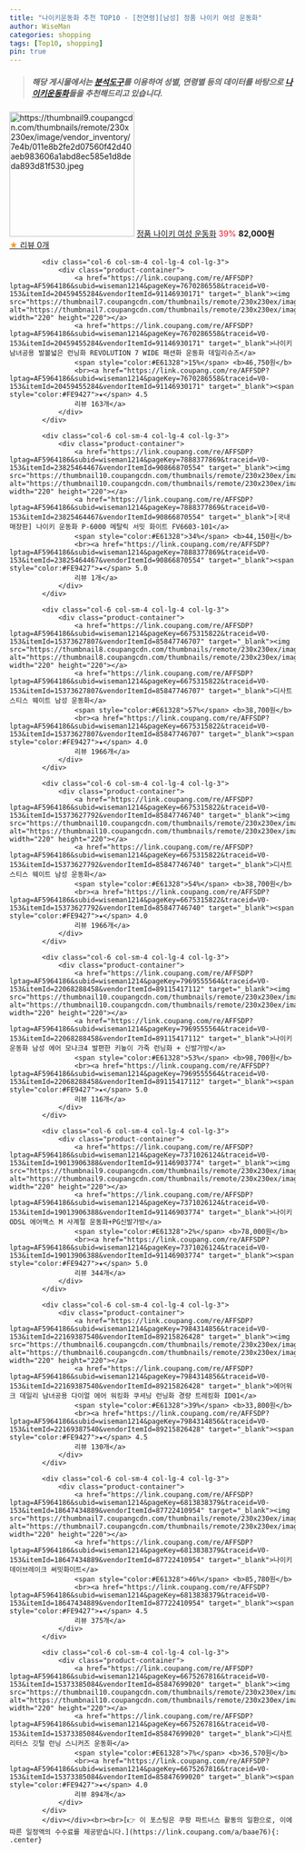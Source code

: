 ```yaml
---
title: "나이키운동화 추천 TOP10 - [전연령][남성] 정품 나이키 여성 운동화"
author: WiseMan
categories: shopping
tags: [Top10, shopping]
pin: true
---
```


> ##### 해당 게시물에서는 [**분석도구**](https://itemscout.io/)를 이용하여 **성별**, **연령별** 등의 데이터를 바탕으로 [**나이키운동화**](https://link.coupang.com/a/baae76)들을 추천해드리고 있습니다.
<div class="container"><div class="row">
            <div class="col-6 col-sm-4 col-lg-4 col-lg-3">
                <div class="product-container">
                    <a href="https://link.coupang.com/re/AFFSDP?lptag=AF5964186&subid=wiseman1214&pageKey=8059112335&traceid=V0-153&itemId=22632891607&vendorItemId=89674226024" target="_blank"><img src="https://thumbnail9.coupangcdn.com/thumbnails/remote/230x230ex/image/vendor_inventory/7e4b/011e8b2fe2d07560f42d40aeb983606a1abd8ec585e1d8deda893d81f530.jpeg" alt="https://thumbnail9.coupangcdn.com/thumbnails/remote/230x230ex/image/vendor_inventory/7e4b/011e8b2fe2d07560f42d40aeb983606a1abd8ec585e1d8deda893d81f530.jpeg" width="220" height="220"></a>
                    <a href="https://link.coupang.com/re/AFFSDP?lptag=AF5964186&subid=wiseman1214&pageKey=8059112335&traceid=V0-153&itemId=22632891607&vendorItemId=89674226024" target="_blank">정품 나이키 여성 운동화</a>
                    <span style="color:#E61328">39%</span> <b>82,000원</b>
                    <br><a href="https://link.coupang.com/re/AFFSDP?lptag=AF5964186&subid=wiseman1214&pageKey=8059112335&traceid=V0-153&itemId=22632891607&vendorItemId=89674226024" target="_blank"><span style="color:#FE9427">★</span> 
                    리뷰 0개</a>
                </div>
            </div>
            
            <div class="col-6 col-sm-4 col-lg-4 col-lg-3">
                <div class="product-container">
                    <a href="https://link.coupang.com/re/AFFSDP?lptag=AF5964186&subid=wiseman1214&pageKey=7670286558&traceid=V0-153&itemId=20459455284&vendorItemId=91146930171" target="_blank"><img src="https://thumbnail7.coupangcdn.com/thumbnails/remote/230x230ex/image/vendor_inventory/c501/a299db53c3fb32a77f744c03b515e6e943842a78394c63a9ded451206122.jpg" alt="https://thumbnail7.coupangcdn.com/thumbnails/remote/230x230ex/image/vendor_inventory/c501/a299db53c3fb32a77f744c03b515e6e943842a78394c63a9ded451206122.jpg" width="220" height="220"></a>
                    <a href="https://link.coupang.com/re/AFFSDP?lptag=AF5964186&subid=wiseman1214&pageKey=7670286558&traceid=V0-153&itemId=20459455284&vendorItemId=91146930171" target="_blank">나이키 남녀공용 발볼넓은 런닝화 REVOLUTION 7 WIDE 패션화 운동화 데일리슈즈</a>
                    <span style="color:#E61328">15%</span> <b>46,750원</b>
                    <br><a href="https://link.coupang.com/re/AFFSDP?lptag=AF5964186&subid=wiseman1214&pageKey=7670286558&traceid=V0-153&itemId=20459455284&vendorItemId=91146930171" target="_blank"><span style="color:#FE9427">★</span> 4.5
                    리뷰 163개</a>
                </div>
            </div>
            
            <div class="col-6 col-sm-4 col-lg-4 col-lg-3">
                <div class="product-container">
                    <a href="https://link.coupang.com/re/AFFSDP?lptag=AF5964186&subid=wiseman1214&pageKey=7888377869&traceid=V0-153&itemId=23825464467&vendorItemId=90866870554" target="_blank"><img src="https://thumbnail10.coupangcdn.com/thumbnails/remote/230x230ex/image/vendor_inventory/6d7d/49b97a2e8cbdf045b21ea7a28832a46c8788f98733b63411b609b3b54992.jpg" alt="https://thumbnail10.coupangcdn.com/thumbnails/remote/230x230ex/image/vendor_inventory/6d7d/49b97a2e8cbdf045b21ea7a28832a46c8788f98733b63411b609b3b54992.jpg" width="220" height="220"></a>
                    <a href="https://link.coupang.com/re/AFFSDP?lptag=AF5964186&subid=wiseman1214&pageKey=7888377869&traceid=V0-153&itemId=23825464467&vendorItemId=90866870554" target="_blank">[국내매장판] 나이키 운동화 P-6000 메탈릭 서밋 화이트 FV6603-101</a>
                    <span style="color:#E61328">34%</span> <b>44,150원</b>
                    <br><a href="https://link.coupang.com/re/AFFSDP?lptag=AF5964186&subid=wiseman1214&pageKey=7888377869&traceid=V0-153&itemId=23825464467&vendorItemId=90866870554" target="_blank"><span style="color:#FE9427">★</span> 5.0
                    리뷰 1개</a>
                </div>
            </div>
            
            <div class="col-6 col-sm-4 col-lg-4 col-lg-3">
                <div class="product-container">
                    <a href="https://link.coupang.com/re/AFFSDP?lptag=AF5964186&subid=wiseman1214&pageKey=6675315822&traceid=V0-153&itemId=15373627807&vendorItemId=85847746707" target="_blank"><img src="https://thumbnail8.coupangcdn.com/thumbnails/remote/230x230ex/image/vendor_inventory/c11c/bad39388ff1f3f8d7f59d52535976e057c1055e219d621e3fa4e422bf88c.jpg" alt="https://thumbnail8.coupangcdn.com/thumbnails/remote/230x230ex/image/vendor_inventory/c11c/bad39388ff1f3f8d7f59d52535976e057c1055e219d621e3fa4e422bf88c.jpg" width="220" height="220"></a>
                    <a href="https://link.coupang.com/re/AFFSDP?lptag=AF5964186&subid=wiseman1214&pageKey=6675315822&traceid=V0-153&itemId=15373627807&vendorItemId=85847746707" target="_blank">디사트 스티스 웨이트 남성 운동화</a>
                    <span style="color:#E61328">57%</span> <b>38,700원</b>
                    <br><a href="https://link.coupang.com/re/AFFSDP?lptag=AF5964186&subid=wiseman1214&pageKey=6675315822&traceid=V0-153&itemId=15373627807&vendorItemId=85847746707" target="_blank"><span style="color:#FE9427">★</span> 4.0
                    리뷰 1966개</a>
                </div>
            </div>
            
            <div class="col-6 col-sm-4 col-lg-4 col-lg-3">
                <div class="product-container">
                    <a href="https://link.coupang.com/re/AFFSDP?lptag=AF5964186&subid=wiseman1214&pageKey=6675315822&traceid=V0-153&itemId=15373627792&vendorItemId=85847746740" target="_blank"><img src="https://thumbnail10.coupangcdn.com/thumbnails/remote/230x230ex/image/vendor_inventory/ab58/58f9d4416af36754035995788a0b0082424cacdea1abe56e903a212a4485.jpg" alt="https://thumbnail10.coupangcdn.com/thumbnails/remote/230x230ex/image/vendor_inventory/ab58/58f9d4416af36754035995788a0b0082424cacdea1abe56e903a212a4485.jpg" width="220" height="220"></a>
                    <a href="https://link.coupang.com/re/AFFSDP?lptag=AF5964186&subid=wiseman1214&pageKey=6675315822&traceid=V0-153&itemId=15373627792&vendorItemId=85847746740" target="_blank">디사트 스티스 웨이트 남성 운동화</a>
                    <span style="color:#E61328">54%</span> <b>38,700원</b>
                    <br><a href="https://link.coupang.com/re/AFFSDP?lptag=AF5964186&subid=wiseman1214&pageKey=6675315822&traceid=V0-153&itemId=15373627792&vendorItemId=85847746740" target="_blank"><span style="color:#FE9427">★</span> 4.0
                    리뷰 1966개</a>
                </div>
            </div>
            
            <div class="col-6 col-sm-4 col-lg-4 col-lg-3">
                <div class="product-container">
                    <a href="https://link.coupang.com/re/AFFSDP?lptag=AF5964186&subid=wiseman1214&pageKey=7969555564&traceid=V0-153&itemId=22068288458&vendorItemId=89115417112" target="_blank"><img src="https://thumbnail10.coupangcdn.com/thumbnails/remote/230x230ex/image/vendor_inventory/a893/cfbb93a91f2f799653d5c2dad11d70362425d63fc747972389e997ddf53d.jpg" alt="https://thumbnail10.coupangcdn.com/thumbnails/remote/230x230ex/image/vendor_inventory/a893/cfbb93a91f2f799653d5c2dad11d70362425d63fc747972389e997ddf53d.jpg" width="220" height="220"></a>
                    <a href="https://link.coupang.com/re/AFFSDP?lptag=AF5964186&subid=wiseman1214&pageKey=7969555564&traceid=V0-153&itemId=22068288458&vendorItemId=89115417112" target="_blank">나이키 운동화 남성 에어 모나크4 발편한 키높이 가죽 런닝화 + 신발가방</a>
                    <span style="color:#E61328">53%</span> <b>98,700원</b>
                    <br><a href="https://link.coupang.com/re/AFFSDP?lptag=AF5964186&subid=wiseman1214&pageKey=7969555564&traceid=V0-153&itemId=22068288458&vendorItemId=89115417112" target="_blank"><span style="color:#FE9427">★</span> 5.0
                    리뷰 116개</a>
                </div>
            </div>
            
            <div class="col-6 col-sm-4 col-lg-4 col-lg-3">
                <div class="product-container">
                    <a href="https://link.coupang.com/re/AFFSDP?lptag=AF5964186&subid=wiseman1214&pageKey=7371026124&traceid=V0-153&itemId=19013906388&vendorItemId=91146903774" target="_blank"><img src="https://thumbnail9.coupangcdn.com/thumbnails/remote/230x230ex/image/vendor_inventory/ba9b/2cac7e2db96529d7adde6225e80baa68c689aa22894d1fff9e26164bec38.jpg" alt="https://thumbnail9.coupangcdn.com/thumbnails/remote/230x230ex/image/vendor_inventory/ba9b/2cac7e2db96529d7adde6225e80baa68c689aa22894d1fff9e26164bec38.jpg" width="220" height="220"></a>
                    <a href="https://link.coupang.com/re/AFFSDP?lptag=AF5964186&subid=wiseman1214&pageKey=7371026124&traceid=V0-153&itemId=19013906388&vendorItemId=91146903774" target="_blank">나이키 ODSL 에어맥스 M 사계절 운동화+PG신발가방</a>
                    <span style="color:#E61328">2%</span> <b>78,000원</b>
                    <br><a href="https://link.coupang.com/re/AFFSDP?lptag=AF5964186&subid=wiseman1214&pageKey=7371026124&traceid=V0-153&itemId=19013906388&vendorItemId=91146903774" target="_blank"><span style="color:#FE9427">★</span> 5.0
                    리뷰 344개</a>
                </div>
            </div>
            
            <div class="col-6 col-sm-4 col-lg-4 col-lg-3">
                <div class="product-container">
                    <a href="https://link.coupang.com/re/AFFSDP?lptag=AF5964186&subid=wiseman1214&pageKey=7984314856&traceid=V0-153&itemId=22169387540&vendorItemId=89215826428" target="_blank"><img src="https://thumbnail6.coupangcdn.com/thumbnails/remote/230x230ex/image/vendor_inventory/9734/08277f8f25a254f9cae6beae7d42734b91b8d73143a214c864716b833961.jpg" alt="https://thumbnail6.coupangcdn.com/thumbnails/remote/230x230ex/image/vendor_inventory/9734/08277f8f25a254f9cae6beae7d42734b91b8d73143a214c864716b833961.jpg" width="220" height="220"></a>
                    <a href="https://link.coupang.com/re/AFFSDP?lptag=AF5964186&subid=wiseman1214&pageKey=7984314856&traceid=V0-153&itemId=22169387540&vendorItemId=89215826428" target="_blank">에어워크 데일리 남녀공용 다이얼 에어 워킹화 쿠셔닝 런닝화 경량 트레킹화 ID01</a>
                    <span style="color:#E61328">39%</span> <b>33,800원</b>
                    <br><a href="https://link.coupang.com/re/AFFSDP?lptag=AF5964186&subid=wiseman1214&pageKey=7984314856&traceid=V0-153&itemId=22169387540&vendorItemId=89215826428" target="_blank"><span style="color:#FE9427">★</span> 4.5
                    리뷰 130개</a>
                </div>
            </div>
            
            <div class="col-6 col-sm-4 col-lg-4 col-lg-3">
                <div class="product-container">
                    <a href="https://link.coupang.com/re/AFFSDP?lptag=AF5964186&subid=wiseman1214&pageKey=6813838379&traceid=V0-153&itemId=18647434889&vendorItemId=87722410954" target="_blank"><img src="https://thumbnail7.coupangcdn.com/thumbnails/remote/230x230ex/image/vendor_inventory/511a/a6da38a1ece9d833758f2c4adc696789edd1f2d65f70393e6135be79c0fe.jpg" alt="https://thumbnail7.coupangcdn.com/thumbnails/remote/230x230ex/image/vendor_inventory/511a/a6da38a1ece9d833758f2c4adc696789edd1f2d65f70393e6135be79c0fe.jpg" width="220" height="220"></a>
                    <a href="https://link.coupang.com/re/AFFSDP?lptag=AF5964186&subid=wiseman1214&pageKey=6813838379&traceid=V0-153&itemId=18647434889&vendorItemId=87722410954" target="_blank">나이키 데이브레이크 써밋화이트</a>
                    <span style="color:#E61328">46%</span> <b>85,780원</b>
                    <br><a href="https://link.coupang.com/re/AFFSDP?lptag=AF5964186&subid=wiseman1214&pageKey=6813838379&traceid=V0-153&itemId=18647434889&vendorItemId=87722410954" target="_blank"><span style="color:#FE9427">★</span> 4.5
                    리뷰 375개</a>
                </div>
            </div>
            
            <div class="col-6 col-sm-4 col-lg-4 col-lg-3">
                <div class="product-container">
                    <a href="https://link.coupang.com/re/AFFSDP?lptag=AF5964186&subid=wiseman1214&pageKey=6675267816&traceid=V0-153&itemId=15373385084&vendorItemId=85847699020" target="_blank"><img src="https://thumbnail10.coupangcdn.com/thumbnails/remote/230x230ex/image/vendor_inventory/426c/ab961a327bdb5ca3153e61781737259a9e96caf128b36038ca523d392acb.jpg" alt="https://thumbnail10.coupangcdn.com/thumbnails/remote/230x230ex/image/vendor_inventory/426c/ab961a327bdb5ca3153e61781737259a9e96caf128b36038ca523d392acb.jpg" width="220" height="220"></a>
                    <a href="https://link.coupang.com/re/AFFSDP?lptag=AF5964186&subid=wiseman1214&pageKey=6675267816&traceid=V0-153&itemId=15373385084&vendorItemId=85847699020" target="_blank">디사트 리터스 깃털 런닝 스니커즈 운동화</a>
                    <span style="color:#E61328">7%</span> <b>36,570원</b>
                    <br><a href="https://link.coupang.com/re/AFFSDP?lptag=AF5964186&subid=wiseman1214&pageKey=6675267816&traceid=V0-153&itemId=15373385084&vendorItemId=85847699020" target="_blank"><span style="color:#FE9427">★</span> 4.0
                    리뷰 894개</a>
                </div>
            </div>
            </div></div><br><br>[👉 이 포스팅은 쿠팡 파트너스 활동의 일환으로, 이에 따른 일정액의 수수료를 제공받습니다.](https://link.coupang.com/a/baae76){: .center}